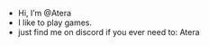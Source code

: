 - Hi, I’m @Atera
- I like to play games.
- just find me on discord if you ever need to: Atera

<!---
Aterta/Aterta is a ✨ special ✨ repository because its `README.md` (this file) appears on your GitHub profile.
You can click the Preview link to take a look at your changes.
--->

